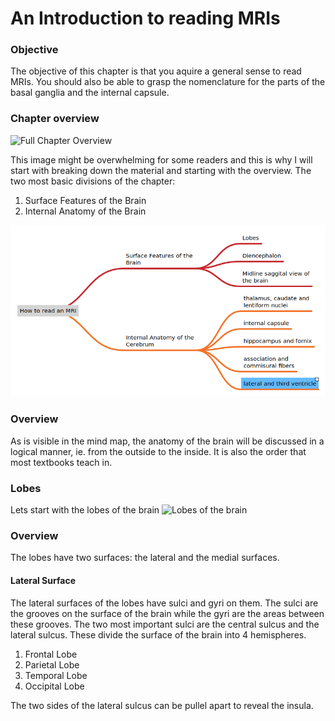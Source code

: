 # An Introduction to reading MRIs

### Objective
The objective of this chapter is that you aquire a general sense to read MRIs. You should also be able to grasp the nomenclature for the parts of the basal ganglia and the internal capsule.

### Chapter overview
![Full Chapter Overview](./images/full%20view.png)

This image might be overwhelming for some readers and this is why I will start with breaking down the material and starting with the overview. The two most basic divisions of the chapter:
1. Surface Features of the Brain
2. Internal Anatomy of the Brain

![Overview of Reading MRIs](./images/two-divisions.png)

### Overview
As is visible in the mind map, the anatomy of the brain will be discussed in a logical manner, ie. from the outside to the inside. It is also the order that most textbooks teach in.

### Lobes
Lets start with the lobes of the brain
![Lobes of the brain](./images/Lobes.png)

### Overview
The lobes have two surfaces: the lateral and the medial surfaces.

#### Lateral Surface
The lateral surfaces of the lobes have sulci and gyri on them. The sulci are the grooves on the surface of the brain while the gyri are the areas between these grooves. The two most important sulci are the central sulcus and the lateral sulcus. These divide the surface of the brain into 4 hemispheres.
1. Frontal Lobe
2. Parietal Lobe
3. Temporal Lobe
4. Occipital Lobe

The two sides of the lateral sulcus can be pullel apart to reveal the insula.
